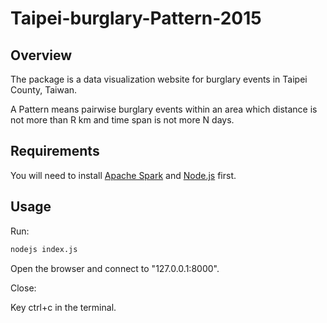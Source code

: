# Taipei-burglary-Pattern-2015

Overview
--------
The package is a data visualization website for burglary events in Taipei County, Taiwan.

A Pattern means pairwise burglary events within an area which distance is not more than R
 km and time span is not more N days.

Requirements
--------
You will need to install [Apache Spark](http://spark.apache.org/downloads.html) and 
[Node.js](https://nodejs.org/en/) first.

Usage
--------
Run:
```bash
nodejs index.js
```
Open the browser and connect to "127.0.0.1:8000".

Close:

Key ctrl+c in the terminal.
